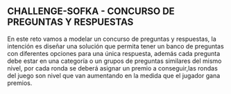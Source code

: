 ## CHALLENGE-SOFKA - CONCURSO DE PREGUNTAS Y RESPUESTAS

En este reto vamos a modelar un concurso de preguntas y respuestas, la intención es diseñar una solución que permita tener un banco de preguntas con diferentes opciones para una única respuesta, además cada pregunta debe estar en una categoría o un grupos de
preguntas similares del mismo nivel, por cada ronda se deberá asignar un premio a conseguir,las rondas del juego son nivel que van aumentando en la medida que el jugador gana premios.
